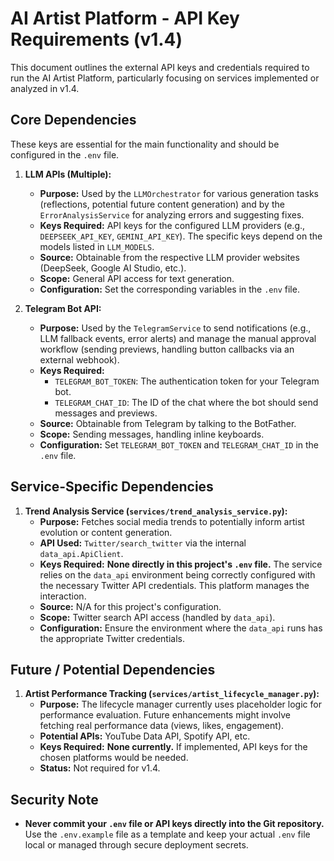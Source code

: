 # AI Artist Platform - API Key Requirements (v1.4)

This document outlines the external API keys and credentials required to run the AI Artist Platform, particularly focusing on services implemented or analyzed in v1.4.

## Core Dependencies

These keys are essential for the main functionality and should be configured in the `.env` file.

1.  **LLM APIs (Multiple):**
    *   **Purpose:** Used by the `LLMOrchestrator` for various generation tasks (reflections, potential future content generation) and by the `ErrorAnalysisService` for analyzing errors and suggesting fixes.
    *   **Keys Required:** API keys for the configured LLM providers (e.g., `DEEPSEEK_API_KEY`, `GEMINI_API_KEY`). The specific keys depend on the models listed in `LLM_MODELS`.
    *   **Source:** Obtainable from the respective LLM provider websites (DeepSeek, Google AI Studio, etc.).
    *   **Scope:** General API access for text generation.
    *   **Configuration:** Set the corresponding variables in the `.env` file.

2.  **Telegram Bot API:**
    *   **Purpose:** Used by the `TelegramService` to send notifications (e.g., LLM fallback events, error alerts) and manage the manual approval workflow (sending previews, handling button callbacks via an external webhook).
    *   **Keys Required:**
        *   `TELEGRAM_BOT_TOKEN`: The authentication token for your Telegram bot.
        *   `TELEGRAM_CHAT_ID`: The ID of the chat where the bot should send messages and previews.
    *   **Source:** Obtainable from Telegram by talking to the BotFather.
    *   **Scope:** Sending messages, handling inline keyboards.
    *   **Configuration:** Set `TELEGRAM_BOT_TOKEN` and `TELEGRAM_CHAT_ID` in the `.env` file.

## Service-Specific Dependencies

1.  **Trend Analysis Service (`services/trend_analysis_service.py`):**
    *   **Purpose:** Fetches social media trends to potentially inform artist evolution or content generation.
    *   **API Used:** `Twitter/search_twitter` via the internal `data_api.ApiClient`.
    *   **Keys Required:** **None directly in this project's `.env` file.** The service relies on the `data_api` environment being correctly configured with the necessary Twitter API credentials. This platform manages the interaction.
    *   **Source:** N/A for this project's configuration.
    *   **Scope:** Twitter search API access (handled by `data_api`).
    *   **Configuration:** Ensure the environment where the `data_api` runs has the appropriate Twitter credentials.

## Future / Potential Dependencies

1.  **Artist Performance Tracking (`services/artist_lifecycle_manager.py`):**
    *   **Purpose:** The lifecycle manager currently uses placeholder logic for performance evaluation. Future enhancements might involve fetching real performance data (views, likes, engagement).
    *   **Potential APIs:** YouTube Data API, Spotify API, etc.
    *   **Keys Required:** **None currently.** If implemented, API keys for the chosen platforms would be needed.
    *   **Status:** Not required for v1.4.

## Security Note

*   **Never commit your `.env` file or API keys directly into the Git repository.** Use the `.env.example` file as a template and keep your actual `.env` file local or managed through secure deployment secrets.
